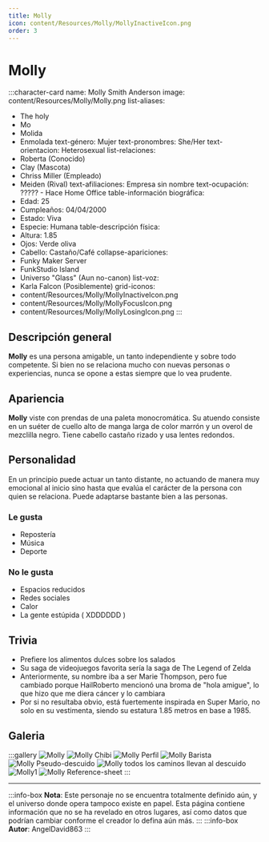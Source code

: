 ```yaml
---
title: Molly
icon: content/Resources/Molly/MollyInactiveIcon.png
order: 3
---
```


# Molly

:::character-card
name: Molly Smith Anderson
image: content/Resources/Molly/Molly.png
list-aliases:
  - The holy
  - Mo
  - Molida
  - Enmolada
text-género: Mujer
text-pronombres: She/Her
text-orientacion: Heterosexual
list-relaciones:
  - Roberta (Conocido)
  - Clay (Mascota)
  - Chriss Miller (Empleado)
  - Meiden (Rival)
text-afiliaciones: Empresa sin nombre
text-ocupación: ????? - Hace Home Office
table-información biográfica:
  - Edad: 25
  - Cumpleaños: 04/04/2000
  - Estado: Viva
  - Especie: Humana
table-descripción física:
  - Altura: 1.85
  - Ojos: Verde oliva
  - Cabello: Castaño/Café
collapse-apariciones:
  - Funky Maker Server
  - FunkStudio Island
  - Universo "Glass" (Aun no-canon)
list-voz:
  - Karla Falcon (Posiblemente)
grid-iconos:
  - content/Resources/Molly/MollyInactiveIcon.png
  - content/Resources/Molly/MollyFocusIcon.png
  - content/Resources/Molly/MollyLosingIcon.png
:::

## Descripción general

**Molly** es una persona amigable, un tanto independiente y sobre todo competente. Si bien no se relaciona mucho con nuevas personas o experiencias, nunca se opone a estas siempre que lo vea prudente.

## Apariencia

**Molly** viste con prendas de una paleta monocromática. Su atuendo consiste en un suéter de cuello alto de manga larga de color marrón y un overol de mezclilla negro. Tiene cabello castaño rizado y usa lentes redondos.

## Personalidad

En un principio puede actuar un tanto distante, no actuando de manera muy emocional al inicio sino hasta que evalúa el carácter de la persona con quien se relaciona. Puede adaptarse bastante bien a las personas. 

### Le gusta
  - Repostería
  - Música
  - Deporte

### No le gusta
  - Espacios reducidos
  - Redes sociales
  - Calor
  - La gente estúpida ( XDDDDDD )

## Trivia

  - Prefiere los alimentos dulces sobre los salados
  - Su saga de videojuegos favorita sería la saga de The Legend of Zelda
  - Anteriormente, su nombre iba a ser Marie Thompson, pero fue cambiado porque HailRoberto mencionó una broma de "hola amigue", lo que hizo que me diera cáncer y lo cambiara 
  - Por si no resultaba obvio, está fuertemente inspirada en Super Mario, no solo en su vestimenta, siendo su estatura 1.85 metros en base a 1985.

## Galeria

:::gallery
![Molly](content\Resources\Molly\Molly.png)
![Molly Chibi](content\Resources\Molly\MollyChibi.png)
![Molly Perfil](content\Resources\Molly\MollyPerfil.png)
![Molly Barista](content\Resources\Molly\MollyBarista.png)
![Molly Pseudo-descuido](content\Resources\Molly\MollyMuchoTexto.png)
![Molly todos los caminos llevan al descuido](content\Resources\Molly\MollyTime'sTicking.png)
![Molly1](content\Resources\Molly\Molly1.jpg)
![Molly Reference-sheet](content\Resources\Molly\MollyReferenceSheet.png)
:::

---

:::info-box
**Nota**: Este personaje no se encuentra totalmente definido aún, y el universo donde opera tampoco existe en papel. Esta página contiene
información que no se ha revelado en otros lugares, así como datos que podrían cambiar conforme el creador lo defina aún más.
:::
:::info-box
**Autor**: AngelDavid863
:::

